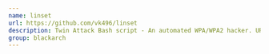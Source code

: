 ```yaml
---
name: linset
url: https://github.com/vk496/linset
description: Twin Attack Bash script - An automated WPA/WPA2 hacker. URL : https://github.com/vk496/linset Groups : blackarch blackarch-automation blackarch-wireless blackarch-cracker
group: blackarch
---
```


